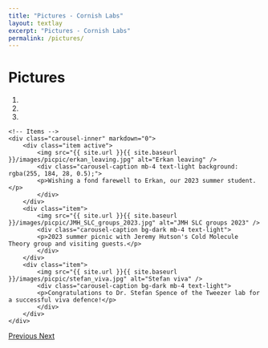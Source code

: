 ```yaml
---
title: "Pictures - Cornish Labs"
layout: textlay
excerpt: "Pictures - Cornish Labs"
permalink: /pictures/
---
```


# Pictures


<div markdown="0" id="carousel" class="carousel slide" data-ride="carousel" data-interval="4000" data-pause="hover" >
    <!-- Menu -->
    <ol class="carousel-indicators">
        <li data-target="#carousel" data-slide-to="0" class="active"></li>
        <li data-target="#carousel" data-slide-to="1"></li>
        <li data-target="#carousel" data-slide-to="2"></li>
    </ol>

    <!-- Items -->
    <div class="carousel-inner" markdown="0">
        <div class="item active">
            <img src="{{ site.url }}{{ site.baseurl }}/images/picpic/erkan_leaving.jpg" alt="Erkan leaving" />
            <div class="carousel-caption mb-4 text-light background: rgba(255, 184, 28, 0.5);">
            <p>Wishing a fond farewell to Erkan, our 2023 summer student.</p>
            </div>
        </div>
        <div class="item">
            <img src="{{ site.url }}{{ site.baseurl }}/images/picpic/JMH_SLC_groups_2023.jpg" alt="JMH SLC groups 2023" />
            <div class="carousel-caption bg-dark mb-4 text-light">
            <p>2023 summer picnic with Jeremy Hutson's Cold Molecule Theory group and visiting guests.</p>
            </div>
        </div>
        <div class="item">
            <img src="{{ site.url }}{{ site.baseurl }}/images/picpic/stefan_viva.jpg" alt="Stefan viva" />
            <div class="carousel-caption bg-dark mb-4 text-light">
            <p>Congratulations to Dr. Stefan Spence of the Tweezer lab for a successful viva defence!</p>
            </div>
        </div>
    </div>
  <a class="left carousel-control" href="#carousel" role="button" data-slide="prev">
    <span class="glyphicon glyphicon-chevron-left" aria-hidden="true"></span>
    <span class="sr-only">Previous</span>
  </a>
  <a class="right carousel-control" href="#carousel" role="button" data-slide="next">
    <span class="glyphicon glyphicon-chevron-right" aria-hidden="true"></span>
    <span class="sr-only">Next</span>
  </a>
</div>